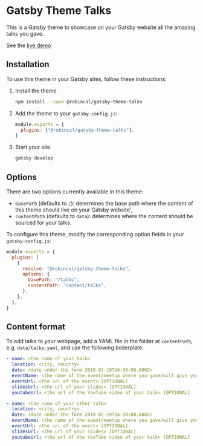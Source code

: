 # Gatsby Theme Talks

This is a Gatsby theme to showcase on your Gatsby website all the amazing talks you gave.

See the [live demo](https://robincsl-gatsby-theme-talks.netlify.com)

## Installation

To use this theme in your Gatsby sites, follow these instructions:

1.  Install the theme

    ```sh
    npm install --save @robincsl/gatsby-theme-talks
    ```

2.  Add the theme to your `gatsby-config.js`:

    ```js
    module.exports = {
      plugins: ["@robincsl/gatsby-theme-talks"],
    }
    ```

3.  Start your site
    ```sh
    gatsby develop
    ```

## Options

There are two options currently available in this theme:

- `basePath` (defaults to `/`): determines the base path where the content of this theme should live on your Gatsby website',
- `contentPath` (defaults to `data`): determines where the content should be sourced for your talks.

To configure this theme, modify the corresponding option fields in your `gatsby-config.js`:

```js
module.exports = {
  plugins: [
    {
      resolve: "@robincsl/gatsby-theme-talks",
      options: {
        basePath: "/talks",
        contentPath: "content/talks",
      },
    },
  ],
}
```

## Content format

To add talks to your webpage, add a YAML file in the folder at `contentPath`, e.g. `data/talks.yaml`, and use the following boilerplate:

```yaml
- name: <the name of your talk>
  location: <city, country>
  date: <date under the form 2019-02-19T16:30:00.000Z>
  eventName: <the name of the event/meetup where you gave/will give your talk>
  eventUrl: <the url of the event> [OPTIONAL]
  slidesUrl: <the url of your slides> [OPTIONAL]
  youtubeUrl: <the url of the YouTube video of your talk> [OPTIONAL]

- name: <the name of your other talk>
  location: <city, country>
  date: <date under the form 2019-02-19T16:30:00.000Z>
  eventName: <the name of the event/meetup where you gave/will give your talk>
  eventUrl: <the url of the event> [OPTIONAL]
  slidesUrl: <the url of your slides> [OPTIONAL]
  youtubeUrl: <the url of the YouTube video of your talk> [OPTIONAL]
```
